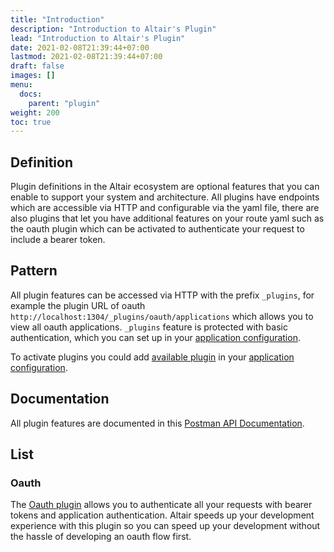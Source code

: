 ```yaml
---
title: "Introduction"
description: "Introduction to Altair's Plugin"
lead: "Introduction to Altair's Plugin"
date: 2021-02-08T21:39:44+07:00
lastmod: 2021-02-08T21:39:44+07:00
draft: false
images: []
menu:
  docs:
    parent: "plugin"
weight: 200
toc: true
---
```


## Definition

Plugin definitions in the Altair ecosystem are optional features that you can enable to support your system and architecture. All plugins have endpoints which are accessible via HTTP and configurable via the yaml file, there are also plugins that let you have additional features on your route yaml such as the oauth plugin which can be activated to authenticate your request to include a bearer token.

## Pattern

All plugin features can be accessed via HTTP with the prefix `_plugins`, for example the plugin URL of oauth `http://localhost:1304/_plugins/oauth/applications` which allows you to view all oauth applications. `_plugins` feature is protected with basic authentication, which you can set up in your [application configuration](/docs/prologue/config/#authorization).

To activate plugins you could add [available plugin](#list) in your [application configuration](/docs/prologue/config/#plugins).

## Documentation

All plugin features are documented in this [Postman API Documentation](https://documenter.getpostman.com/view/3666028/SzmcZJ79?version=latest#b870ae5a-b305-4016-8155-4899af1f26b1).

## List

### Oauth

The [Oauth plugin](/docs/plugin/oauth/) allows you to authenticate all your requests with bearer tokens and application authentication. Altair speeds up your development experience with this plugin so you can speed up your development without the hassle of developing an oauth flow first.
